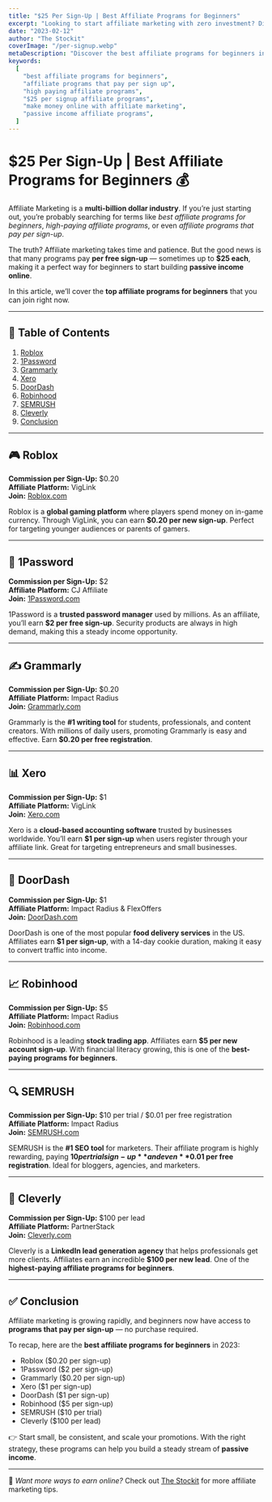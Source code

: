 ```yaml
---
title: "$25 Per Sign-Up | Best Affiliate Programs for Beginners"
excerpt: "Looking to start affiliate marketing with zero investment? Discover the best beginner-friendly affiliate programs that pay up to $25 per sign-up and learn how to join them to earn passive income online."
date: "2023-02-12"
author: "The Stockit"
coverImage: "/per-signup.webp"
metaDescription: "Discover the best affiliate programs for beginners in 2023 that pay up to $25 per sign-up. Start affiliate marketing today and build passive income with programs like Grammarly, SEMrush, Robinhood, and more."
keywords:
  [
    "best affiliate programs for beginners",
    "affiliate programs that pay per sign up",
    "high paying affiliate programs",
    "$25 per signup affiliate programs",
    "make money online with affiliate marketing",
    "passive income affiliate programs",
  ]
---
```


# $25 Per Sign-Up | Best Affiliate Programs for Beginners 💰

Affiliate Marketing is a **multi-billion dollar industry**. If you’re just starting out, you’re probably searching for terms like _best affiliate programs for beginners_, _high-paying affiliate programs_, or even _affiliate programs that pay per sign-up_.

The truth? Affiliate marketing takes time and patience. But the good news is that many programs pay **per free sign-up** — sometimes up to **$25 each**, making it a perfect way for beginners to start building **passive income online**.

In this article, we’ll cover the **top affiliate programs for beginners** that you can join right now.

---

## 📌 Table of Contents

1. [Roblox](#roblox)
2. [1Password](#1password)
3. [Grammarly](#grammarly)
4. [Xero](#xero)
5. [DoorDash](#doordash)
6. [Robinhood](#robinhood)
7. [SEMRUSH](#semrush)
8. [Cleverly](#cleverly)
9. [Conclusion](#conclusion)

---

## 🎮 Roblox

**Commission per Sign-Up:** $0.20  
**Affiliate Platform:** VigLink  
**Join:** [Roblox.com](https://roblox.com)

Roblox is a **global gaming platform** where players spend money on in-game currency. Through VigLink, you can earn **$0.20 per new sign-up**. Perfect for targeting younger audiences or parents of gamers.

---

## 🔐 1Password

**Commission per Sign-Up:** $2  
**Affiliate Platform:** CJ Affiliate  
**Join:** [1Password.com](https://1password.com)

1Password is a **trusted password manager** used by millions. As an affiliate, you’ll earn **$2 per free sign-up**. Security products are always in high demand, making this a steady income opportunity.

---

## ✍️ Grammarly

**Commission per Sign-Up:** $0.20  
**Affiliate Platform:** Impact Radius  
**Join:** [Grammarly.com](https://grammarly.com)

Grammarly is the **#1 writing tool** for students, professionals, and content creators. With millions of daily users, promoting Grammarly is easy and effective. Earn **$0.20 per free registration**.

---

## 📊 Xero

**Commission per Sign-Up:** $1  
**Affiliate Platform:** VigLink  
**Join:** [Xero.com](https://xero.com)

Xero is a **cloud-based accounting software** trusted by businesses worldwide. You’ll earn **$1 per sign-up** when users register through your affiliate link. Great for targeting entrepreneurs and small businesses.

---

## 🍔 DoorDash

**Commission per Sign-Up:** $1  
**Affiliate Platform:** Impact Radius & FlexOffers  
**Join:** [DoorDash.com](https://doordash.com)

DoorDash is one of the most popular **food delivery services** in the US. Affiliates earn **$1 per sign-up**, with a 14-day cookie duration, making it easy to convert traffic into income.

---

## 📈 Robinhood

**Commission per Sign-Up:** $5  
**Affiliate Platform:** Impact Radius  
**Join:** [Robinhood.com](https://robinhood.com)

Robinhood is a leading **stock trading app**. Affiliates earn **$5 per new account sign-up**. With financial literacy growing, this is one of the **best-paying programs for beginners**.

---

## 🔍 SEMRUSH

**Commission per Sign-Up:** $10 per trial / $0.01 per free registration  
**Affiliate Platform:** Impact Radius  
**Join:** [SEMRUSH.com](https://semrush.com)

SEMRUSH is the **#1 SEO tool** for marketers. Their affiliate program is highly rewarding, paying **$10 per trial sign-up** and even **$0.01 per free registration**. Ideal for bloggers, agencies, and marketers.

---

## 🚀 Cleverly

**Commission per Sign-Up:** $100 per lead  
**Affiliate Platform:** PartnerStack  
**Join:** [Cleverly.com](https://cleverly.com)

Cleverly is a **LinkedIn lead generation agency** that helps professionals get more clients. Affiliates earn an incredible **$100 per new lead**. One of the **highest-paying affiliate programs for beginners**.

---

## ✅ Conclusion

Affiliate marketing is growing rapidly, and beginners now have access to **programs that pay per sign-up** — no purchase required.

To recap, here are the **best affiliate programs for beginners** in 2023:

- Roblox ($0.20 per sign-up)
- 1Password ($2 per sign-up)
- Grammarly ($0.20 per sign-up)
- Xero ($1 per sign-up)
- DoorDash ($1 per sign-up)
- Robinhood ($5 per sign-up)
- SEMRUSH ($10 per trial)
- Cleverly ($100 per lead)

👉 Start small, be consistent, and scale your promotions. With the right strategy, these programs can help you build a steady stream of **passive income**.

---

🔗 _Want more ways to earn online?_ Check out [The Stockit](https://redgramint.site/) for more affiliate marketing tips.
